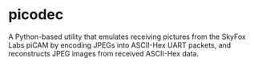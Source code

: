 # picodec
A Python-based utility that emulates receiving pictures from the SkyFox Labs piCAM by encoding JPEGs into ASCII-Hex UART packets, and reconstructs JPEG images from received ASCII-Hex data.
